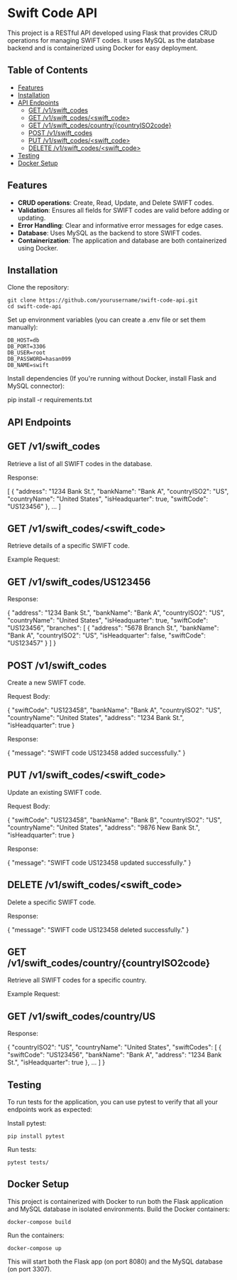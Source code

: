 # Swift Code API

This project is a RESTful API developed using Flask that provides CRUD operations for managing SWIFT codes. It uses MySQL as the database backend and is containerized using Docker for easy deployment.

## Table of Contents

- [Features](#features)
- [Installation](#installation)
- [API Endpoints](#api-endpoints)
  - [GET /v1/swift_codes](#get-v1swift_codes)
  - [GET /v1/swift_codes/<swift_code>](#get-v1swift_codesswift_code)
  - [GET /v1/swift_codes/country/{countryISO2code}](#get-v1swift_codescountrycountryiso2code)
  - [POST /v1/swift_codes](#post-v1swift_codes)
  - [PUT /v1/swift_codes/<swift_code>](#put-v1swift_codesswift_code)
  - [DELETE /v1/swift_codes/<swift_code>](#delete-v1swift_codesswift_code)
- [Testing](#testing)
- [Docker Setup](#docker-setup)

## Features

- **CRUD operations**: Create, Read, Update, and Delete SWIFT codes.
- **Validation**: Ensures all fields for SWIFT codes are valid before adding or updating.
- **Error Handling**: Clear and informative error messages for edge cases.
- **Database**: Uses MySQL as the backend to store SWIFT codes.
- **Containerization**: The application and database are both containerized using Docker.

## Installation

Clone the repository:

    git clone https://github.com/yourusername/swift-code-api.git
    cd swift-code-api

Set up environment variables (you can create a .env file or set them manually):

    DB_HOST=db
    DB_PORT=3306
    DB_USER=root
    DB_PASSWORD=hasan099
    DB_NAME=swift

Install dependencies (If you're running without Docker, install Flask and MySQL connector):

pip install -r requirements.txt

## API Endpoints



## GET /v1/swift_codes

Retrieve a list of all SWIFT codes in the database.

Response:

[
  {
    "address": "1234 Bank St.",
    "bankName": "Bank A",
    "countryISO2": "US",
    "countryName": "United States",
    "isHeadquarter": true,
    "swiftCode": "US123456"
  },
  ...
]

## GET /v1/swift_codes/<swift_code>

Retrieve details of a specific SWIFT code.

Example Request:

## GET /v1/swift_codes/US123456

Response:

{
  "address": "1234 Bank St.",
  "bankName": "Bank A",
  "countryISO2": "US",
  "countryName": "United States",
  "isHeadquarter": true,
  "swiftCode": "US123456",
  "branches": [
    {
      "address": "5678 Branch St.",
      "bankName": "Bank A",
      "countryISO2": "US",
      "isHeadquarter": false,
      "swiftCode": "US123457"
    }
  ]
}

## POST /v1/swift_codes

Create a new SWIFT code.

Request Body:

{
  "swiftCode": "US123458",
  "bankName": "Bank A",
  "countryISO2": "US",
  "countryName": "United States",
  "address": "1234 Bank St.",
  "isHeadquarter": true
}

Response:

{
  "message": "SWIFT code US123458 added successfully."
}

## PUT /v1/swift_codes/<swift_code>

Update an existing SWIFT code.

Request Body:

{
  "swiftCode": "US123458",
  "bankName": "Bank B",
  "countryISO2": "US",
  "countryName": "United States",
  "address": "9876 New Bank St.",
  "isHeadquarter": true
}

Response:

{
  "message": "SWIFT code US123458 updated successfully."
}

## DELETE /v1/swift_codes/<swift_code>

Delete a specific SWIFT code.

Response:

{
  "message": "SWIFT code US123458 deleted successfully."
}

## GET /v1/swift_codes/country/{countryISO2code}

Retrieve all SWIFT codes for a specific country.

Example Request:

## GET /v1/swift_codes/country/US

Response:

{
  "countryISO2": "US",
  "countryName": "United States",
  "swiftCodes": [
    {
      "swiftCode": "US123456",
      "bankName": "Bank A",
      "address": "1234 Bank St.",
      "isHeadquarter": true
    },
    ...
  ]
}

## Testing

To run tests for the application, you can use pytest to verify that all your endpoints work as expected:

Install pytest:

    pip install pytest

Run tests:

    pytest tests/

## Docker Setup

This project is containerized with Docker to run both the Flask application and MySQL database in isolated environments.
Build the Docker containers:

    docker-compose build

Run the containers:

    docker-compose up

This will start both the Flask app (on port 8080) and the MySQL database (on port 3307).